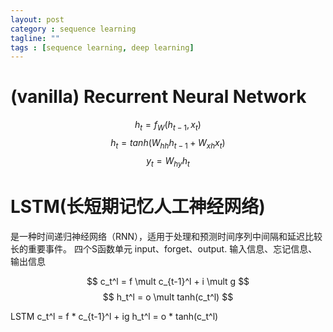 ```yaml
---
layout: post
category : sequence learning
tagline: ""
tags : [sequence learning, deep learning]
---
```




# (vanilla) Recurrent Neural Network
$$ h_t = f_W(h_{t-1}, x_t) $$
$$ h_t = tanh(W_{hh}h_{t-1} +　W_{xh}x_t) $$
$$ y_t = W_{hy}h_t $$

# LSTM(长短期记忆人工神经网络)
是一种时间递归神经网络（RNN），适用于处理和预测时间序列中间隔和延迟比较长的重要事件。
四个S函数单元
input、forget、output.
输入信息、忘记信息、输出信息



$$ c_t^l = f \mult c_{t-1}^l + i \mult g $$
$$ h_t^l = o \mult tanh(c_t^l) $$


LSTM
c_t^l = f * c_{t-1}^l + ig
h_t^l = o * tanh(c_t^l)
